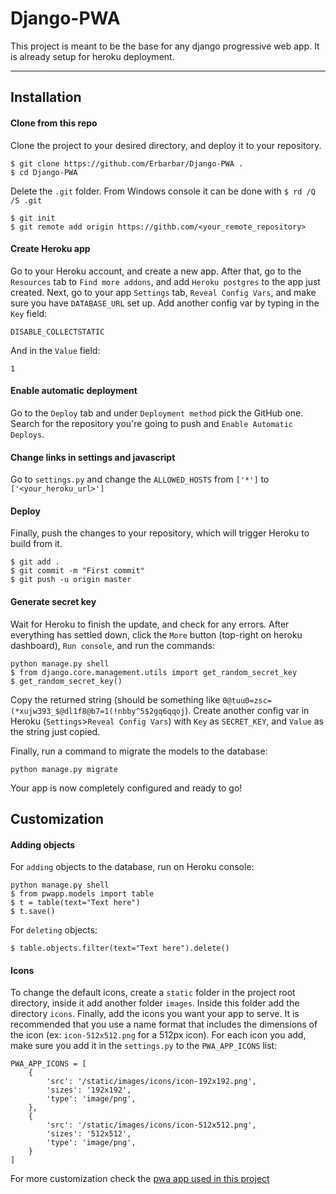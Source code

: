 # Django-PWA
This project is meant to be the base for any django progressive web app. It is already setup for heroku deployment.

----
## Installation
#### Clone from this repo
Clone the project to your desired directory, and deploy it to your repository.

```
$ git clone https://github.com/Erbarbar/Django-PWA .
$ cd Django-PWA
```
Delete the `.git` folder. From Windows console it can be done with `$ rd /Q /S .git`
```
$ git init
$ git remote add origin https://githb.com/<your_remote_repository>
```
#### Create Heroku app
Go to your Heroku account, and create a new app. After that, go to the `Resources` tab to `Find more addons`, and add `Heroku postgres` to the app just created.
Next, go to your app `Settings` tab, `Reveal Config Vars`, and make sure you have `DATABASE_URL` set up. Add another config var by typing in the `Key` field:
```
DISABLE_COLLECTSTATIC
```
And in the `Value` field:
```
1
```
#### Enable automatic deployment
Go to the `Deploy` tab and under `Deployment method` pick the GitHub one. Search for the repository you're going to push and `Enable Automatic Deploys`. 

#### Change links in settings and javascript
Go to `settings.py` and change the `ALLOWED_HOSTS` from `['*']` to `['<your_heroku_url>']`

#### Deploy
Finally, push the changes to your repository, which will trigger Heroku to build from it.
```
$ git add .
$ git commit -m "First commit"
$ git push -u origin master
```
#### Generate secret key

Wait for Heroku to finish the update, and check for any errors. After everything has settled down, click the `More` button (top-right on heroku dashboard), `Run console`, and run the commands:
```
python manage.py shell
$ from django.core.management.utils import get_random_secret_key
$ get_random_secret_key()
```
Copy the returned string (should be something like `0@tuu0=zsc=(*xujw393_$@dl1f8@b7=1(!nbby^5$2gq6qqoj`).
Create another config var in Heroku (`Settings`>`Reveal Config Vars`) with `Key` as `SECRET_KEY`, and `Value` as the string just copied.

Finally, run a command to migrate the models to the database: 

```
python manage.py migrate
```

Your app is now completely configured and ready to go!

## Customization

#### Adding objects
For `adding` objects to the database, run on Heroku console:
```
python manage.py shell
$ from pwapp.models import table
$ t = table(text="Text here")
$ t.save()
```
For `deleting` objects:
```
$ table.objects.filter(text="Text here").delete()
```


#### Icons
To change the default icons, create a `static` folder in the project root directory, inside it add another folder `images`. Inside this folder add the directory `icons`. Finally, add the icons you want your app to serve. 
It is recommended that you use a name format that includes the dimensions of the icon (ex: `icon-512x512.png` for a 512px icon).
For each icon you add, make sure you add it in the `settings.py` to the `PWA_APP_ICONS` list:
```
PWA_APP_ICONS = [
    {
        'src': '/static/images/icons/icon-192x192.png',
        'sizes': '192x192',
        'type': 'image/png',
    },
    {
        'src': '/static/images/icons/icon-512x512.png',
        'sizes': '512x512',
        'type': 'image/png',
    }
]
```
For more customization check the [pwa app used in this project](https://github.com/silviolleite/django-pwa)
